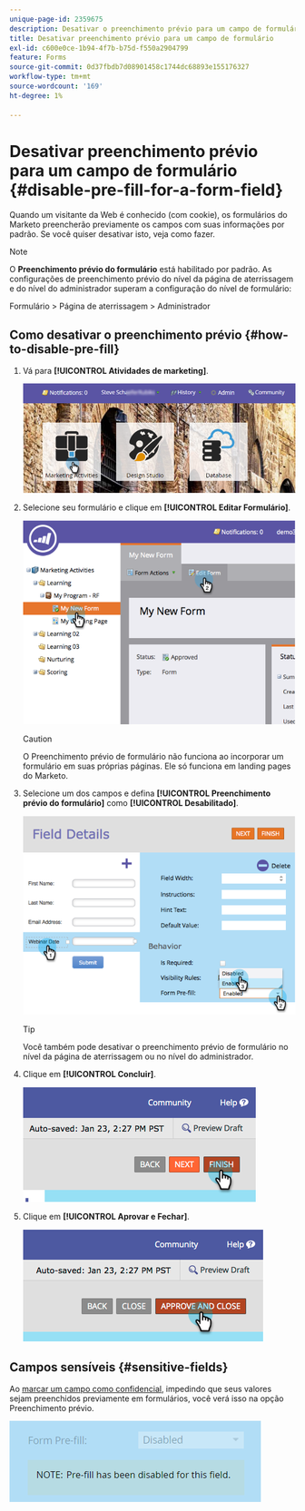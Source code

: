 ```yaml
---
unique-page-id: 2359675
description: Desativar o preenchimento prévio para um campo de formulário - Documentação do Marketo - Documentação do produto
title: Desativar preenchimento prévio para um campo de formulário
exl-id: c600e0ce-1b94-4f7b-b75d-f550a2904799
feature: Forms
source-git-commit: 0d37fbdb7d08901458c1744dc68893e155176327
workflow-type: tm+mt
source-wordcount: '169'
ht-degree: 1%

---
```


# Desativar preenchimento prévio para um campo de formulário {#disable-pre-fill-for-a-form-field}

Quando um visitante da Web é conhecido (com cookie), os formulários do Marketo preencherão previamente os campos com suas informações por padrão. Se você quiser desativar isto, veja como fazer.

>[!NOTE]
>
>O **Preenchimento prévio do formulário** está habilitado por padrão. As configurações de preenchimento prévio do nível da página de aterrissagem e do nível do administrador superam a configuração do nível de formulário:
>
>Formulário > Página de aterrissagem > Administrador

## Como desativar o preenchimento prévio {#how-to-disable-pre-fill}

1. Vá para **[!UICONTROL Atividades de marketing]**.

   ![](assets/login-marketing-activities-7.png)

1. Selecione seu formulário e clique em **[!UICONTROL Editar Formulário]**.

   ![](assets/image2014-9-15-14-3a26-3a46.png)

   >[!CAUTION]
   >
   >O Preenchimento prévio de formulário não funciona ao incorporar um formulário em suas próprias páginas. Ele só funciona em landing pages do Marketo.

1. Selecione um dos campos e defina **[!UICONTROL Preenchimento prévio do formulário]** como **[!UICONTROL Desabilitado]**.

   ![](assets/image2014-9-15-14-3a26-3a54.png)

   >[!TIP]
   >
   >Você também pode desativar o preenchimento prévio de formulário no nível da página de aterrissagem ou no nível do administrador.

1. Clique em **[!UICONTROL Concluir]**.

   ![](assets/image2014-9-15-14-3a27-3a1.png)

1. Clique em **[!UICONTROL Aprovar e Fechar]**.

   ![](assets/image2014-9-15-14-3a27-3a6.png)

## Campos sensíveis {#sensitive-fields}

Ao [marcar um campo como confidencial](/help/marketo/product-docs/administration/field-management/mark-a-field-as-sensitive.md), impedindo que seus valores sejam preenchidos previamente em formulários, você verá isso na opção Preenchimento prévio.

![](assets/disable-pre-fill.png)
